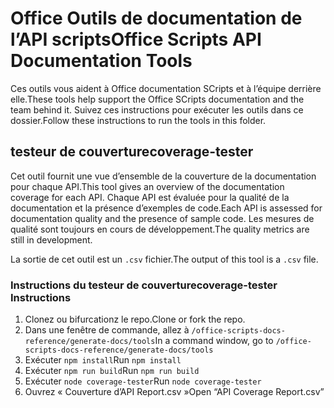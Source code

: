 # <a name="office-scripts-api-documentation-tools"></a><span data-ttu-id="dde3f-101">Office Outils de documentation de l’API scripts</span><span class="sxs-lookup"><span data-stu-id="dde3f-101">Office Scripts API Documentation Tools</span></span>

<span data-ttu-id="dde3f-102">Ces outils vous aident à Office documentation SCripts et à l’équipe derrière elle.</span><span class="sxs-lookup"><span data-stu-id="dde3f-102">These tools help support the Office SCripts documentation and the team behind it.</span></span> <span data-ttu-id="dde3f-103">Suivez ces instructions pour exécuter les outils dans ce dossier.</span><span class="sxs-lookup"><span data-stu-id="dde3f-103">Follow these instructions to run the tools in this folder.</span></span>

## <a name="coverage-tester"></a><span data-ttu-id="dde3f-104">testeur de couverture</span><span class="sxs-lookup"><span data-stu-id="dde3f-104">coverage-tester</span></span>

<span data-ttu-id="dde3f-105">Cet outil fournit une vue d’ensemble de la couverture de la documentation pour chaque API.</span><span class="sxs-lookup"><span data-stu-id="dde3f-105">This tool gives an overview of the documentation coverage for each API.</span></span> <span data-ttu-id="dde3f-106">Chaque API est évaluée pour la qualité de la documentation et la présence d’exemples de code.</span><span class="sxs-lookup"><span data-stu-id="dde3f-106">Each API is assessed for documentation quality and the presence of sample code.</span></span> <span data-ttu-id="dde3f-107">Les mesures de qualité sont toujours en cours de développement.</span><span class="sxs-lookup"><span data-stu-id="dde3f-107">The quality metrics are still in development.</span></span>

<span data-ttu-id="dde3f-108">La sortie de cet outil est un `.csv` fichier.</span><span class="sxs-lookup"><span data-stu-id="dde3f-108">The output of this tool is a `.csv` file.</span></span>

### <a name="coverage-tester-instructions"></a><span data-ttu-id="dde3f-109">Instructions du testeur de couverture</span><span class="sxs-lookup"><span data-stu-id="dde3f-109">coverage-tester Instructions</span></span>

1. <span data-ttu-id="dde3f-110">Clonez ou bifurcationz le repo.</span><span class="sxs-lookup"><span data-stu-id="dde3f-110">Clone or fork the repo.</span></span>
1. <span data-ttu-id="dde3f-111">Dans une fenêtre de commande, allez à `/office-scripts-docs-reference/generate-docs/tools`</span><span class="sxs-lookup"><span data-stu-id="dde3f-111">In a command window, go to `/office-scripts-docs-reference/generate-docs/tools`</span></span>
1. <span data-ttu-id="dde3f-112">Exécuter `npm install`</span><span class="sxs-lookup"><span data-stu-id="dde3f-112">Run `npm install`</span></span>
1. <span data-ttu-id="dde3f-113">Exécuter `npm run build`</span><span class="sxs-lookup"><span data-stu-id="dde3f-113">Run `npm run build`</span></span>
1. <span data-ttu-id="dde3f-114">Exécuter `node coverage-tester`</span><span class="sxs-lookup"><span data-stu-id="dde3f-114">Run `node coverage-tester`</span></span>
1. <span data-ttu-id="dde3f-115">Ouvrez « Couverture d’API Report.csv »</span><span class="sxs-lookup"><span data-stu-id="dde3f-115">Open “API Coverage Report.csv”</span></span>

